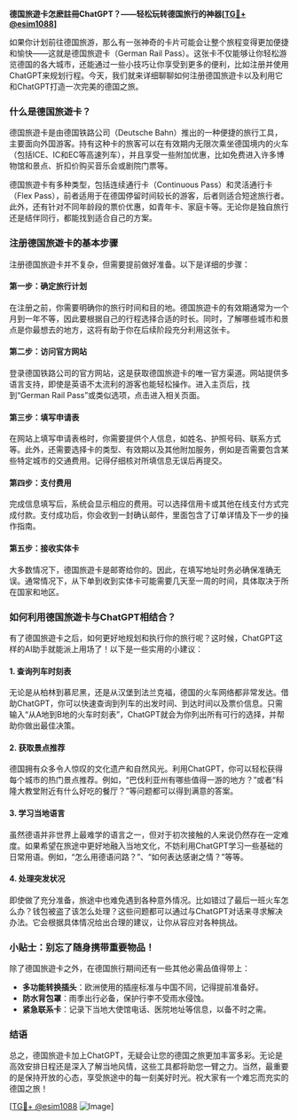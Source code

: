 **德国旅遊卡怎麽註冊ChatGPT？——轻松玩转德国旅行的神器[[TG💪+ @esim1088](https://t.me/s/esim1088)]**

如果你计划前往德国旅游，那么有一张神奇的卡片可能会让整个旅程变得更加便捷和愉快——这就是德国旅遊卡（German Rail Pass）。这张卡不仅能够让你轻松游览德国的各大城市，还能通过一些小技巧让你享受到更多的便利，比如注册并使用ChatGPT来规划行程。今天，我们就来详细聊聊如何注册德国旅遊卡以及利用它和ChatGPT打造一次完美的德国之旅。

### 什么是德国旅遊卡？

德国旅遊卡是由德国铁路公司（Deutsche Bahn）推出的一种便捷的旅行工具，主要面向外国游客。持有这种卡的旅客可以在有效期内无限次乘坐德国境内的火车（包括ICE、IC和EC等高速列车），并且享受一些附加优惠，比如免费进入许多博物馆和景点、折扣价购买音乐会或剧院门票等。

德国旅遊卡有多种类型，包括连续通行卡（Continuous Pass）和灵活通行卡（Flex Pass），前者适用于在德国停留时间较长的游客，后者则适合短途旅行者。此外，还有针对不同年龄段的票价优惠，如青年卡、家庭卡等。无论你是独自旅行还是结伴同行，都能找到适合自己的方案。

### 注册德国旅遊卡的基本步骤

注册德国旅遊卡并不复杂，但需要提前做好准备。以下是详细的步骤：

#### 第一步：确定旅行计划
在注册之前，你需要明确你的旅行时间和目的地。德国旅遊卡的有效期通常为一个月到一年不等，因此要根据自己的行程选择合适的时长。同时，了解哪些城市和景点是你最想去的地方，这将有助于你在后续阶段充分利用这张卡。

#### 第二步：访问官方网站
登录德国铁路公司的官方网站，这是获取德国旅遊卡的唯一官方渠道。网站提供多语言支持，即使是英语不太流利的游客也能轻松操作。进入主页后，找到“German Rail Pass”或类似选项，点击进入相关页面。

#### 第三步：填写申请表
在网站上填写申请表格时，你需要提供个人信息，如姓名、护照号码、联系方式等。此外，还需要选择卡的类型、有效期以及其他附加服务，例如是否需要包含某些特定城市的交通费用。记得仔细核对所填信息无误后再提交。

#### 第四步：支付费用
完成信息填写后，系统会显示相应的费用。可以选择信用卡或其他在线支付方式完成付款。支付成功后，你会收到一封确认邮件，里面包含了订单详情及下一步的操作指南。

#### 第五步：接收实体卡
大多数情况下，德国旅遊卡是邮寄给你的。因此，在填写地址时务必确保准确无误。通常情况下，从下单到收到实体卡可能需要几天至一周的时间，具体取决于所在国家和地区。

### 如何利用德国旅遊卡与ChatGPT相结合？

有了德国旅遊卡之后，如何更好地规划和执行你的旅行呢？这时候，ChatGPT这样的AI助手就能派上用场了！以下是一些实用的小建议：

#### 1. 查询列车时刻表
无论是从柏林到慕尼黑，还是从汉堡到法兰克福，德国的火车网络都非常发达。借助ChatGPT，你可以快速查询到列车的出发时间、到达时间以及票价信息。只需输入“从A地到B地的火车时刻表”，ChatGPT就会为你列出所有可行的选择，并帮助你做出最佳决策。

#### 2. 获取景点推荐
德国拥有众多令人惊叹的文化遗产和自然风光。利用ChatGPT，你可以轻松获得每个城市的热门景点推荐。例如，“巴伐利亚州有哪些值得一游的地方？”或者“科隆大教堂附近有什么好吃的餐厅？”等问题都可以得到满意的答案。

#### 3. 学习当地语言
虽然德语并非世界上最难学的语言之一，但对于初次接触的人来说仍然存在一定难度。如果希望在旅途中更好地融入当地文化，不妨利用ChatGPT学习一些基础的日常用语。例如，“怎么用德语问路？”、“如何表达感谢之情？”等等。

#### 4. 处理突发状况
即使做了充分准备，旅途中也难免遇到各种意外情况。比如错过了最后一班火车怎么办？钱包被盗了该怎么处理？这些问题都可以通过与ChatGPT对话来寻求解决办法。它会根据具体情况给出合理的建议，让你从容应对各种挑战。

### 小贴士：别忘了随身携带重要物品！

除了德国旅遊卡之外，在德国旅行期间还有一些其他必需品值得带上：
- **多功能转换插头**：欧洲使用的插座标准与中国不同，记得提前准备好。
- **防水背包罩**：雨季出行必备，保护行李不受雨水侵蚀。
- **紧急联系卡**：记录下当地大使馆电话、医院地址等信息，以备不时之需。

### 结语

总之，德国旅遊卡加上ChatGPT，无疑会让您的德国之旅更加丰富多彩。无论是高效安排日程还是深入了解当地风情，这些工具都将助您一臂之力。当然，最重要的是保持开放的心态，享受旅途中的每一刻美好时光。祝大家有一个难忘而充实的德国之旅！

[[TG💪+ @esim1088](https://t.me/s/esim1088) ![Image](https://i.postimg.cc/4NQfJmqS/Snipaste-2025-05-13-00-14-12.png)]